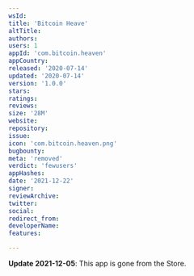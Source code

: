 ```yaml
---
wsId: 
title: 'Bitcoin Heave'
altTitle: 
authors: 
users: 1
appId: 'com.bitcoin.heaven'
appCountry: 
released: '2020-07-14'
updated: '2020-07-14'
version: '1.0.0'
stars: 
ratings: 
reviews: 
size: '28M'
website: 
repository: 
issue: 
icon: 'com.bitcoin.heaven.png'
bugbounty: 
meta: 'removed'
verdict: 'fewusers'
appHashes: 
date: '2021-12-22'
signer: 
reviewArchive: 
twitter: 
social: 
redirect_from: 
developerName: 
features: 

---
```


**Update 2021-12-05**: This app is gone from the Store.

